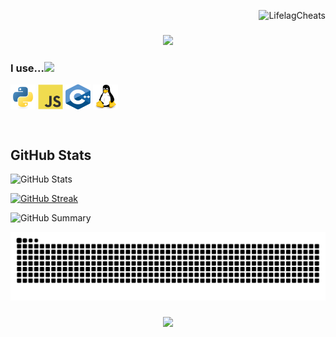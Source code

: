 <p align="right">
  <img src="https://komarev.com/ghpvc/?username=LifelagCheats&label=Profile%20views&color=0e75b6&size=24&style=flat" alt="LifelagCheats" />
</p>

<h3 align="center">
  <img src="https://readme-typing-svg.herokuapp.com/?font=Righteous&size=35&center=true&vCenter=true&width=1600&height=70&duration=4000&lines=Hello+There!+I'm+Laggy+" />
</h3>

<p align="left">
  <h3>I use...<img src="https://media2.giphy.com/media/QssGEmpkyEOhBCb7e1/giphy.gif?cid=ecf05e47a0n3gi1bfqntqmob8g9aid1oyj2wr3ds3mg700bl&rid=giphy.gif" width = "32"/></h3>
  <a href="https://www.youtube.com/watch?v=dQw4w9WgXcQ" target="_blank" rel="noreferrer" style="text-decoration: none; border: none;">
    <img src="https://raw.githubusercontent.com/devicons/devicon/master/icons/python/python-original.svg" alt="python" width="40" height="40" style="border: none; vertical-align: middle;" />
  </a>
  <a href="https://www.youtube.com/watch?v=dQw4w9WgXcQ" target="_blank" rel="noreferrer" style="text-decoration: none; border: none;">
    <img src="https://github.com/devicons/devicon/blob/master/icons/javascript/javascript-original.svg" alt="Javascript" width="40" height="40" style="border: none; vertical-align: middle;" />
  </a>
  <a href="https://www.youtube.com/watch?v=dQw4w9WgXcQ" target="_blank" rel="noreferrer" style="text-decoration: none; border: none;">
    <img alt="C++" width="40" height="40" src="https://github.com/Aakarsh-B/trying-repos/blob/master/c++.png" style="border: none; vertical-align: middle;" />
  </a>
  <a href="https://www.youtube.com/watch?v=dQw4w9WgXcQ" target="_blank" rel="noreferrer" style="text-decoration: none; border: none;">
    <img src="https://github.com/devicons/devicon/blob/master/icons/linux/linux-original.svg" alt="Linux" width="40" height="40" style="border: none; vertical-align: middle;" />
  </a>
</p>



<br clear="left"/>

## GitHub Stats

![GitHub Stats](http://github-profile-summary-cards.vercel.app/api/cards/stats?username=LifelagCheats&theme=tokyonight)  

[![GitHub Streak](https://github-readme-streak-stats.herokuapp.com?user=LifelagCheats&theme=tokyonight&hide_border=true&date_format=j%20M%5B%20Y%5D&card_width=480)](https://git.io/streak-stats)

![GitHub Summary](http://github-profile-summary-cards.vercel.app/api/cards/profile-details?username=LifelagCheats&theme=tokyonight)


<picture>
  <source media="(prefers-color-scheme: dark)" srcset="https://raw.githubusercontent.com/LifelagCheats/LifelagCheats/output/github-snake-dark.svg" />
  <source media="(prefers-color-scheme: light)" srcset="https://raw.githubusercontent.com/LifelagCheats/LifelagCheats/output/github-snake.svg" />
  <img alt="github-snake" src="https://raw.githubusercontent.com/LifelagCheats/LifelagCheats/output/github-snake.svg" />
</picture>


<h3 align="center">
  <img src="https://readme-typing-svg.herokuapp.com/?font=Righteous&size=35&center=true&vCenter=true&width=1600&height=70&duration=4000&lines=Thanks+For+Visiting!+" />
</h3>

